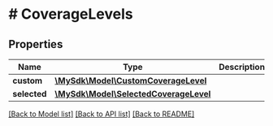 # # CoverageLevels

## Properties

Name | Type | Description | Notes
------------ | ------------- | ------------- | -------------
**custom** | [**\MySdk\Model\CustomCoverageLevel**](CustomCoverageLevel.md) |  | [optional]
**selected** | [**\MySdk\Model\SelectedCoverageLevel**](SelectedCoverageLevel.md) |  | [optional]

[[Back to Model list]](../../README.md#models) [[Back to API list]](../../README.md#endpoints) [[Back to README]](../../README.md)
